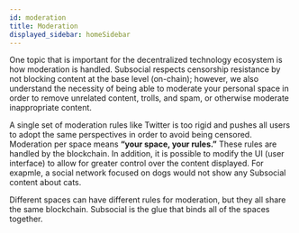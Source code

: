 ```yaml
---
id: moderation
title: Moderation
displayed_sidebar: homeSidebar
---
```


One topic that is important for the decentralized technology ecosystem is how moderation is
handled. Subsocial respects censorship resistance by not blocking content at the base level
(on-chain); however, we also understand the necessity of being able to moderate your personal
space in order to remove unrelated content, trolls, and spam, or otherwise moderate
inappropriate content.

A single set of moderation rules like Twitter is too rigid and pushes all users to adopt the same
perspectives in order to avoid being censored. Moderation per space means **“your space, your rules.”**
These rules are handled by the blockchain. In addition, it is possible to modify the UI (user interface) to allow
for greater control over the content displayed. For exapmle, a social network focused on dogs would not show any 
Subsocial content about cats.

Different spaces can have different rules for moderation, but they all share the same blockchain.
Subsocial is the glue that binds all of the spaces together.
